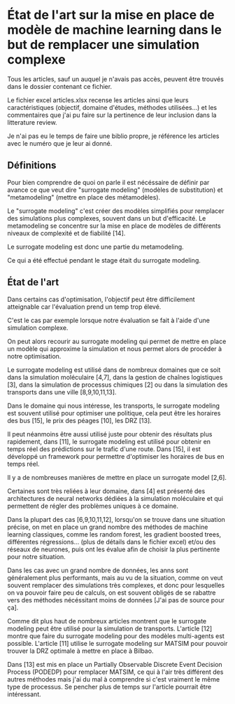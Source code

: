 # État de l'art sur la mise en place de modèle de machine learning dans le but de remplacer une simulation complexe

Tous les articles, sauf un auquel je n'avais pas accès, peuvent être trouvés dans le dossier contenant ce fichier.

Le fichier excel articles.xlsx recense les articles ainsi que leurs caractéristiques (objectif, domaine d'études, méthodes utilisées...) et les commentaires que j'ai pu faire sur la pertinence de leur inclusion dans la litterature review.

Je n'ai pas eu le temps de faire une biblio propre, je référence les articles avec le numéro que je leur ai donné.

## Définitions

Pour bien comprendre de quoi on parle il est nécéssaire de définir par avance ce que veut dire "surrogate modeling" (modèles de substitution) et "metamodeling" (mettre en place des métamodèles).

Le "surrogate modeling" c'est créer des modèles simplifiés pour remplacer des simulations plus complexes, souvent dans un but d'efficacité. Le metamodeling se concentre sur la mise en place de modèles de différents niveaux de complexité et de fiabilité [14].

Le surrogate modeling est donc une partie du metamodeling.

Ce qui a été effectué pendant le stage était du surrogate modeling.

## État de l'art

Dans certains cas d'optimisation, l'objectif peut être difficilement atteignable car l'évaluation prend un temp trop élevé.

C'est le cas par exemple lorsque notre évaluation se fait à l'aide d'une simulation complexe.

On peut alors recourir au surrogate modeling qui permet de mettre en place un modèle qui approxime la simulation et nous permet alors de procéder à notre optimisation.

Le surrogate modeling est utilisé dans de nombreux domaines que ce soit dans la simulation moléculaire [4,7], dans la gestion de chaînes logistiques [3], dans la simulation de processus chimiques [2] ou dans la simulation des transports dans une ville [8,9,10,11,13].

Dans le domaine qui nous intéresse, les transports, le surrogate modeling est souvent utilisé pour optimiser une politique, cela peut être les horaires des bus [15], le prix des péages [10], les DRZ [13].

Il peut néanmoins être aussi utilisé juste pour obtenir des résultats plus rapidement, dans [11], le surrogate modeling est utilisé pour obtenir en temps réel des prédictions sur le trafic d'une route. Dans [15], il est développé un framework pour permettre d'optimiser les horaires de bus en temps réel.

Il y a de nombreuses manières de mettre en place un surrogate model [2,6]. 

Certaines sont très reliées à leur domaine, dans [4] est présenté des architectures de neural networks dédiées à la simulation moléculaire et qui permettent de régler des problèmes uniques à ce domaine. 

Dans la plupart des cas [6,9,10,11,12], lorsqu'on se trouve dans une situation précise, on met en place un grand nombre des méthodes de machine learning classiques, comme les random forest, les gradient boosted trees, différentes régressions... (plus de détails dans le fichier excel) et/ou des réseaux de neurones, puis ont les évalue afin de choisir la plus pertinente pour notre situation.

Dans les cas avec un grand nombre de données, les anns sont généralement plus performants, mais au vu de la situation, comme on veut souvent remplacer des simulations très complexes, et donc pour lesquelles on va pouvoir faire peu de calculs, on est souvent obligés de se rabattre vers des méthodes nécéssitant moins de données [J'ai pas de source pour ça].

Comme dit plus haut de nombreux articles montrent que le surrogate modeling peut être utilisé pour la simulation de transports.
L'article [12] montre que faire du surrogate modeling pour des modèles multi-agents est possible.
L'article [11] utilise le surrogate modeling sur MATSIM pour pouvoir trouver la DRZ optimale à mettre en place à Bilbao. 

Dans [13] est mis en place un Partially Observable Discrete Event Decision Process (PODEDP) pour remplacer MATSIM, ce qui à l'air très différent des autres méthodes mais j'ai du mal à comprendre si c'est vraiment le même type de processus. Se pencher plus de temps sur l'article pourrait être intéressant.




